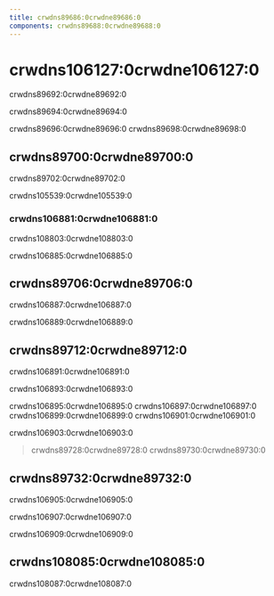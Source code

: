 ```yaml
---
title: crwdns89686:0crwdne89686:0
components: crwdns89688:0crwdne89688:0
---
```


# crwdns106127:0crwdne106127:0

<p class="description">crwdns89692:0crwdne89692:0</p>

crwdns89694:0crwdne89694:0

crwdns89696:0crwdne89696:0 crwdns89698:0crwdne89698:0

## crwdns89700:0crwdne89700:0

crwdns89702:0crwdne89702:0

crwdns105539:0crwdne105539:0

### crwdns106881:0crwdne106881:0

crwdns108803:0crwdne108803:0

crwdns106885:0crwdne106885:0

## crwdns89706:0crwdne89706:0

crwdns106887:0crwdne106887:0

crwdns106889:0crwdne106889:0

## crwdns89712:0crwdne89712:0

crwdns106891:0crwdne106891:0

crwdns106893:0crwdne106893:0

crwdns106895:0crwdne106895:0 crwdns106897:0crwdne106897:0 crwdns106899:0crwdne106899:0 crwdns106901:0crwdne106901:0

crwdns106903:0crwdne106903:0

> crwdns89728:0crwdne89728:0 crwdns89730:0crwdne89730:0

## crwdns89732:0crwdne89732:0

crwdns106905:0crwdne106905:0

crwdns106907:0crwdne106907:0

crwdns106909:0crwdne106909:0

## crwdns108085:0crwdne108085:0

crwdns108087:0crwdne108087:0